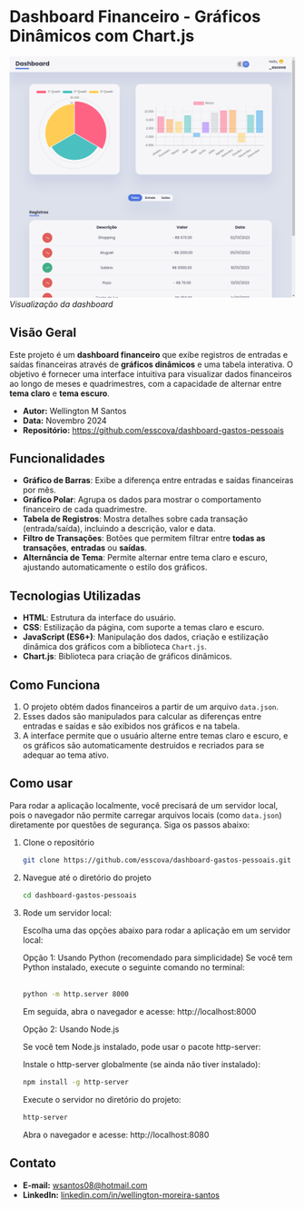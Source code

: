 # Dashboard Financeiro - Gráficos Dinâmicos com Chart.js
![image](./screenshot.png)
*Visualização da dashboard*

## Visão Geral
Este projeto é um **dashboard financeiro** que exibe registros de entradas e saídas financeiras através de **gráficos dinâmicos** e uma tabela interativa. O objetivo é fornecer uma interface intuitiva para visualizar dados financeiros ao longo de meses e quadrimestres, com a capacidade de alternar entre **tema claro** e **tema escuro**.
- **Autor:** Wellington M Santos  
- **Data:** Novembro 2024  
- **Repositório:** https://github.com/esscova/dashboard-gastos-pessoais

## Funcionalidades
- **Gráfico de Barras**: Exibe a diferença entre entradas e saídas financeiras por mês.
- **Gráfico Polar**: Agrupa os dados para mostrar o comportamento financeiro de cada quadrimestre.
- **Tabela de Registros**: Mostra detalhes sobre cada transação (entrada/saída), incluindo a descrição, valor e data.
- **Filtro de Transações**: Botões que permitem filtrar entre **todas as transações**, **entradas** ou **saídas**.
- **Alternância de Tema**: Permite alternar entre tema claro e escuro, ajustando automaticamente o estilo dos gráficos.

## Tecnologias Utilizadas
- **HTML**: Estrutura da interface do usuário.
- **CSS**: Estilização da página, com suporte a temas claro e escuro.
- **JavaScript (ES6+)**: Manipulação dos dados, criação e estilização dinâmica dos gráficos com a biblioteca `Chart.js`.
- **Chart.js**: Biblioteca para criação de gráficos dinâmicos.
  
## Como Funciona
1. O projeto obtém dados financeiros a partir de um arquivo `data.json`.
2. Esses dados são manipulados para calcular as diferenças entre entradas e saídas e são exibidos nos gráficos e na tabela.
3. A interface permite que o usuário alterne entre temas claro e escuro, e os gráficos são automaticamente destruidos e recriados para se adequar ao tema ativo.

## Como usar
Para rodar a aplicação localmente, você precisará de um servidor local, pois o navegador não permite carregar arquivos locais (como `data.json`) diretamente por questões de segurança. Siga os passos abaixo:

1. Clone o repositório
    ```bash
    git clone https://github.com/esscova/dashboard-gastos-pessoais.git
    ```
2. Navegue até o diretório do projeto
    ```bash
    cd dashboard-gastos-pessoais
    ```
3. Rode um servidor local:

    Escolha uma das opções abaixo para rodar a aplicação em um servidor local:

    Opção 1: Usando Python (recomendado para simplicidade)
    Se você tem Python instalado, execute o seguinte comando no terminal:
    ```bash

    python -m http.server 8000
    ```
    Em seguida, abra o navegador e acesse: http://localhost:8000

    Opção 2: Usando Node.js

    Se você tem Node.js instalado, pode usar o pacote http-server:

    Instale o http-server globalmente (se ainda não tiver instalado):
    ```bash
    npm install -g http-server
    ```

    Execute o servidor no diretório do projeto:
    ```bash
    http-server
    ```


    Abra o navegador e acesse: http://localhost:8080

## Contato
- **E-mail:** wsantos08@hotmail.com  
- **LinkedIn:** [linkedin.com/in/wellington-moreira-santos](https://www.linkedin.com/in/wellington-moreira-santos/)